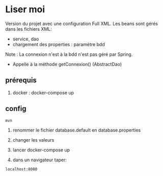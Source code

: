 # Liser moi
Version du projet avec une configuration Full XML. Les beans sont gérés dans les fichiers XML:
- service, dao
- chargement des properties : paramètre bdd

Note : 
La connexion n'est à la bdd n'est pas géré par Spring.
- Appelle à la méthode getConnexion() (AbstractDao)


## prérequis
1. docker : docker-compose up

## config
```
mvn
```
1. renommer le fichier database.default en database.properties

2. changer les valeurs

3. lancer docker-compose up

4. dans un navigateur taper:
```
localhost:8080
```
